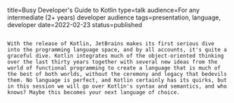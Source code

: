 title=Busy Developer's Guide to Kotlin
type=talk
audience=For any intermediate (2+ years) developer audience
tags=presentation, language, developer
date=2022-02-23
status=published
~~~~~~

With the release of Kotlin, JetBrains makes its first serious dive into the programming language space, and by all accounts, it's quite a graceful dive. Kotlin integrates much of the object-oriented thinking over the last thirty years together with several new ideas from the world of functional programming to create a language that is much of the best of both worlds, without the ceremony and legacy that bedevils them. No language is perfect, and Kotlin certainly has its quirks, but in this session we will go over Kotlin's syntax and semantics, and who knows? Maybe this becomes your next language of choice.
    
